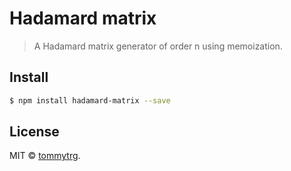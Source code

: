 # Hadamard matrix

<!-- ![Last version](https://img.shields.io/github/tag/Tommytrg/sudoku-validate.svg?style=flat-square)
[![Build Status](https://img.shields.io/travis/Tommytrg/sudoku-validate/master.svg?style=flat-square)](https://travis-ci.org/Tommytrg/sudoku-validate)
[![Coverage Status](https://img.shields.io/coveralls/Tommytrg/sudoku-validate.svg?style=flat-square)](https://coveralls.io/github/Tommytrg/sudoku-validate)
[![Dependency status](https://img.shields.io/david/Tommytrg/sudoku-validate.svg?style=flat-square)](https://david-dm.org/Tommytrg/sudoku-validate)
[![Dev Dependencies Status](https://img.shields.io/david/dev/Tommytrg/sudoku-validate.svg?style=flat-square)](https://david-dm.org/Tommytrg/sudoku-validate#info=devDependencies)
[![NPM Status](https://img.shields.io/npm/dm/sudoku-validate.svg?style=flat-square)](https://www.npmjs.org/package/sudoku-validate)
[![Donate](https://img.shields.io/badge/donate-paypal-blue.svg?style=flat-square)](https://paypal.me/Tommytrg)

**NOTE:** more badges availables in [shields.io](https://shields.io/) -->

> A Hadamard matrix generator of order n using memoization.

## Install

```bash
$ npm install hadamard-matrix --save
```

<!-- ## Usage

```js
const hadamard = require('sudoku-validate')

hadamard(order)
//=> return Hadamard matrix with order n
```

## API

### sudokuValidate(input, [options])

#### input

*Required*<br>
Type: `string`

Lorem ipsum.

#### options

##### foo

Type: `boolean`<br>
Default: `false`

Lorem ipsum. -->

## License

MIT © [tommytrg](https://github.com/Tommytrg).
